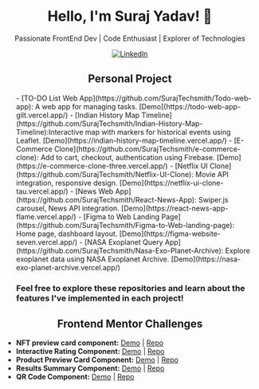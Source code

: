 <h1 align="center">Hello, I'm Suraj Yadav! 👋</h1>
<p align="center">Passionate FrontEnd Dev | Code Enthusiast | Explorer of Technologies</p>

<!-- Badges or Icons -->
<p align="center">
  <a href="www.linkedin.com/in/surajtechsmith"><img
      src="https://img.shields.io/badge/LinkedIn-%230077B5.svg?&style=flat-square&logo=LinkedIn&logoColor=white"
      alt="LinkedIn"></a>
</p>

<!-- Personal Projects -->
<h2 align="center">Personal Project</h2>
<ul>
- [TO-DO List Web App](https://github.com/SurajTechsmith/Todo-web-app): A web app for managing tasks. [Demo](https://todo-web-app-gilt.vercel.app/)
- [Indian History Map Timeline](https://github.com/SurajTechsmith/Indian-History-Map-Timeline):Interactive map with markers for historical events using Leaflet. [Demo](https://indian-history-map-timeline.vercel.app/)
- [E-Commerce Clone](https://github.com/SurajTechsmith/e-commerce-clone): Add to cart, checkout, authentication using Firebase. [Demo](https://e-commerce-clone-three.vercel.app/)
- [Netflix UI Clone](https://github.com/SurajTechsmith/Netflix-UI-Clone): Movie API integration, responsive design. [Demo](https://netflix-ui-clone-tau.vercel.app/)
- [News Web App](https://github.com/SurajTechsmith/React-News-App): Swiper.js carousel, News API integration. [Demo](https://react-news-app-flame.vercel.app/)
- [Figma to Web Landing Page](https://github.com/SurajTechsmith/Figma-to-Web-landing-page): Home page, dashboard layout. [Demo](https://figma-website-seven.vercel.app/)
- [NASA Exoplanet Query App](https://github.com/SurajTechsmith/Nasa-Exo-Planet-Archive): Explore exoplanet data using NASA Exoplanet Archive. [Demo](https://nasa-exo-planet-archive.vercel.app/)

### Feel free to explore these repositories and learn about the features I've implemented in each project!
</ul>

<!-- Frontend Challenges -->
<h2 align="center">Frontend Mentor Challenges</h2>
<ul>
  <li>
    <strong>NFT preview card component:</strong>
    <a href="https://nft-preview-card-component-one-eta.vercel.app/">Demo</a> |
    <a href="https://github.com/SurajTechsmith/NFT-preview-card-component">Repo</a>
  </li>
  <li>
    <strong>Interactive Rating Component:</strong>
    <a href="https://interactive-rating-component-one-kohl.vercel.app/">Demo</a> |
    <a href="https://github.com/SurajTechsmith/Interactive-rating-component">Repo</a>
  </li>
  <li>
    <strong>Product Preview Card Component:</strong>
    <a href="https://product-preview-card-component-kappa-one.vercel.app/">Demo</a> |
    <a href="https://github.com/SurajTechsmith/product-preview-card-component">Repo</a>
  </li>
  <li>
    <strong>Results Summary Component:</strong>
    <a href="https://results-summary-component-flax-six.vercel.app/">Demo</a> |
    <a href="https://github.com/SurajTechsmith/Results-summary-component">Repo</a>
  </li>
  <li>
    <strong>QR Code Component:</strong>
    <a href="https://qr-code-component-seven-phi.vercel.app/">Demo</a> |
    <a href="https://github.com/SurajTechsmith/qr-code-component">Repo</a>
  </li>
</ul>
